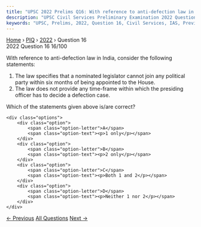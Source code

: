 ```yaml
---
title: "UPSC 2022 Prelims Q16: With reference to anti-defection law in India, consider the..."
description: "UPSC Civil Services Preliminary Examination 2022 Question 16 with options and answer"
keywords: "UPSC, Prelims, 2022, Question 16, Civil Services, IAS, Previous Year Questions"
---
```


<nav class="breadcrumb">
    <a href="../../">Home</a>
    <span>›</span>
    <a href="../">PIQ</a>
    <span>›</span>
    <a href="./">2022</a>
    <span>›</span>
    <span>Question 16</span>
</nav>

<div class="question-header">
    <div class="question-meta">
        <span class="year-badge">2022</span>
        <span class="question-number">Question 16</span>
        <span class="progress">16/100</span>
    </div>
    <div class="progress-bar">
        <div class="progress-fill" style="width: 16.0%"></div>
    </div>
</div>

<div class="question-content">
    <div class="question-text">
        <p>With reference to anti-defection law in India, consider the following<br />
statements:</p>
<ol>
<li>The law specifies that a nominated legislator cannot join any political party within six months of being appointed to the House.</li>
<li>The law does not provide any time-frame within which the presiding officer has to decide a defection case.</li>
</ol>
<p>Which of the statements given above is/are correct?</p>
    </div>
    
    <div class="options">
        <div class="option">
            <span class="option-letter">A</span>
            <span class="option-text"><p>1 only</p></span>
        </div>
        <div class="option">
            <span class="option-letter">B</span>
            <span class="option-text"><p>2 only</p></span>
        </div>
        <div class="option">
            <span class="option-letter">C</span>
            <span class="option-text"><p>Both 1 and 2</p></span>
        </div>
        <div class="option">
            <span class="option-letter">D</span>
            <span class="option-text"><p>Neither 1 nor 2</p></span>
        </div>
    </div>
</div>

<div class="question-nav">
    <a href="../q015-which-of-the-following-isare-the-exclusive-powers/" class="nav-btn prev">← Previous</a>
    <a href="../" class="nav-btn center">All Questions</a>
    <a href="../q017-consider-the-following-statements-1-attorney-gener/" class="nav-btn next">Next →</a>
</div>
